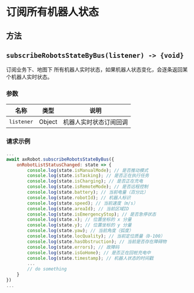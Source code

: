# 订阅所有机器人状态

## 方法

## `subscribeRobotsStateByBus(listener) -> {void}`

订阅业务下、地图下 所有机器人实时状态，如果机器人状态变化，会逐条返回某个机器人实时状态。

### 参数

| 名称               | 类型                                                        | 说明     |
| ------------------ | ------------------------------------------------ | -------- |
| `listener`         | Object |  机器人实时状态订阅回调 |


### 请求示例

```javascript
...
await axRobot.subscribeRobotsStateByBus({
	onRobotListStatusChanged: state => {
		console.log(state.isManualMode); // 是否推动模式
		console.log(state.isTasking); // 是否正在执行任务
		console.log(state.isCharging); // 是否正在充电
		console.log(state.isRemoteMode); // 是否远程控制
		console.log(state.battery); // 当前电量（百分比）
		console.log(state.robotId); // 机器人标识
		console.log(state.speed); // 当前速度（m/s）
		console.log(state.areaId); // 当前区域ID
		console.log(state.isEmergencyStop); // 是否急停状态
		console.log(state.x); // 位置坐标的 x 分量
		console.log(state.y); // 位置坐标的 y 分量
		console.log(state.yaw); // 当前角度（弧度）
		console.log(state.locQuality); // 当前定位质量（0-100）
		console.log(state.hasObstruction); // 当前是否存在障碍物
		console.log(state.errors); // 故障码
		console.log(state.isGoHome); // 是否正在回桩充电中
		console.log(state.timestamp); // 机器人状态的时间戳
		...
		// do something
	}
})
...
```

